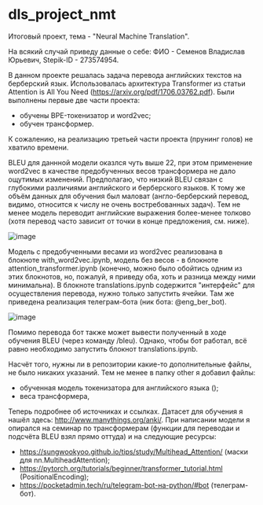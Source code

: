 # dls_project_nmt

Итоговый проект, тема - "Neural Machine Translation".

На всякий случай приведу данные о себе: ФИО - Семенов Владислав Юрьевич, Stepik-ID - 273574954.

В данном проекте решалась задача перевода английских текстов на берберский язык. Использовалась архитектура Transformer из статьи Attention is All You Need (https://arxiv.org/pdf/1706.03762.pdf). Были выполнены первые две части проекта:
- обучены BPE-токенизатор и word2vec;
- обучен трансформер.

К сожалению, на реализацию третьей части проекта (прунинг голов) не хватило времени.

BLEU для даннной модели оказлся чуть выше 22, при этом применение word2vec в качестве предобученных весов трансформера не дало ощутимых изменений. Предполагаю, что низкий BLEU связан с глубокими различиями английского и берберского языков. К тому же объём данных для обучения был маловат (англо-берберский перевод, видимо, относится к числу не очень востребованных задач). Тем не менее модель переводит английские выражения более-менее толково (хотя перевод часто зависит от точки в конце предложения, см. ниже).

![image](https://user-images.githubusercontent.com/74904348/153703833-ae3ad9bf-24df-42f4-b71c-eb461932eb4c.png)

Модель с предобученными весами из word2vec реализована в блокноте with_word2vec.ipynb, модель без весов - в блокноте attention_transformer.ipynb (конечно, можно было обойтись одним из этих блокнотов, но, пожалуй, я приведу оба, хоть и разница между ними минимальна). В блокноте translations.ipynb содержится "интерфейс" для осуществления перевода, нужно только запустить ячейки. Там же приведена реализация телеграм-бота (ник бота: @eng_ber_bot).

![image](https://user-images.githubusercontent.com/74904348/153749953-afac3136-3b61-4938-9eff-17376382f52c.png)

Помимо перевода бот также может вывести полученный в ходе обучения BLEU (через команду /bleu). Однако, чтобы бот работал, всё равно необходимо запустить блокнот translations.ipynb.

Насчёт того, нужны ли в репозитории какие-то дополнительные файлы, не было никаких указаний. Тем не менее в папку other я добавил файлы:
- обученная модель токенизатора для английского языка ();
- веса трансформера, 

Теперь подробнее об источниках и ссылках. Датасет для обучения я нашёл здесь: http://www.manythings.org/anki/. При написании модели я опирался на семинар по трансформерам (функции для переводаи и подсчёта BLEU взял прямо оттуда) и на следующие ресурсы:
- https://sungwookyoo.github.io/tips/study/Multihead_Attention/ (маски для nn.MultiheadAttention);
- https://pytorch.org/tutorials/beginner/transformer_tutorial.html (PositionalEncoding);
- https://pocketadmin.tech/ru/telegram-bot-на-python/#bot (телеграм-бот).
